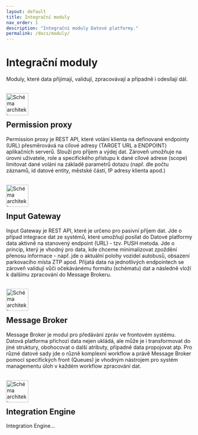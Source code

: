 ```yaml
---
layout: default
title: Integrační moduly 
nav_order: 1
description: "Integrační moduly Datové platformy."
permalink: /docs/moduly/
---
```


# Integrační moduly

Moduly, které data přijímají, validují, zpracovávají a případně i odesílají dál.

<img src="/golemio-docs/assets/images/logos/DP_icon_permission_proxy.svg" alt="Schéma architektury" style="height: 60px; 
margin-top: 1rem;
margin-bottom: -1rem;"/>

## Permission proxy

Permission proxy je REST API, které volání klienta na definované endpointy (URL) přesměrovává na cílové adresy (TARGET URL a ENDPOINT) aplikačních serverů. Slouží pro příjem a výdej dat. Zároveň umožňuje na úrovni uživatele, role a specifického přístupu k dané cílové adrese (scope) limitovat dané volání na základě parametrů dotazu (např. dle počtu záznamů, id datové entity, městské části, IP adresy klienta apod.)

<img src="/golemio-docs/assets/images/logos/DP_icon_input_gateway.svg" alt="Schéma architektury" style="height: 60px; 
margin-top: 1rem;
margin-bottom: -1rem;"/>

## Input Gateway

Input Gateway je REST API, které je určeno pro pasivní příjem dat. Jde o případ integrace dat ze systémů, které umožňují posílat do Datové platformy data aktivně na stanovený endpoint (URL) - tzv. PUSH metoda. Jde o princip, který je vhodný pro data, kde chceme minimalizovat zpoždění přenosu informace - např. jde o aktuální polohy vozidel autobusů, obsazení parkovacího místa ZTP apod.
Přijatá data na jednotlivých endpointech se zároveň validují vůči očekávánému formátu (schématu) dat a následně vloží k dalšímu zpracování do Message Brokeru.

<img src="/golemio-docs/assets/images/logos/DP_icon_message_broker.svg" alt="Schéma architektury" style="height: 60px; 
margin-top: 1rem;
margin-bottom: -1rem;"/>

## Message Broker

Message Broker je modul pro předávání zpráv ve frontovém systému. Datová platforma příchozí data nejen ukládá, ale může je i transformovat do jiné struktury, obohocovat o další atributy, případně data propojovat atp. Pro různé datové sady jde o různě komplexní workflow a právě Message Broker pomocí specifických front (Queues) je vhodným nástrojem pro systém managementu úloh v každém workflow zpracování dat.

<img src="/golemio-docs/assets/images/logos/DP_icon_integration_engine.svg" alt="Schéma architektury" style="height: 60px; 
margin-top: 1rem;
margin-bottom: -1rem;"/>

## Integration Engine

Integration Engine...
